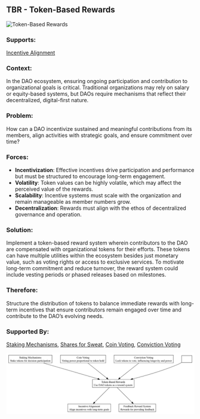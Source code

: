 ## TBR - Token-Based Rewards

![Token-Based Rewards](./output/illustration/token_based_rewards_illustration_v3.png)

### Supports:
[Incentive Alignment](./incentive_alignment.html)

### Context:
In the DAO ecosystem, ensuring ongoing participation and contribution to organizational goals is critical. Traditional organizations may rely on salary or equity-based systems, but DAOs require mechanisms that reflect their decentralized, digital-first nature.

### Problem:
How can a DAO incentivize sustained and meaningful contributions from its members, align activities with strategic goals, and ensure commitment over time?

### Forces:
- **Incentivization**: Effective incentives drive participation and performance but must be structured to encourage long-term engagement.
- **Volatility**: Token values can be highly volatile, which may affect the perceived value of the rewards.
- **Scalability**: Incentive systems must scale with the organization and remain manageable as member numbers grow.
- **Decentralization**: Rewards must align with the ethos of decentralized governance and operation.

### Solution:
Implement a token-based reward system wherein contributors to the DAO are compensated with organizational tokens for their efforts. These tokens can have multiple utilities within the ecosystem besides just monetary value, such as voting rights or access to exclusive services. To motivate long-term commitment and reduce turnover, the reward system could include vesting periods or phased releases based on milestones.

### Therefore:
Structure the distribution of tokens to balance immediate rewards with long-term incentives that ensure contributors remain engaged over time and contribute to the DAO’s evolving needs.

### Supported By:
[Staking Mechanisms](./staking_mechanisms.html), [Shares for Sweat](./shares_for_sweat.html), [Coin Voting](./coin_voting.html), [Conviction Voting](./conviction_voting.html)

![Token-Based Rewards](./output/token_based_rewards_specific_graph_v3.png)